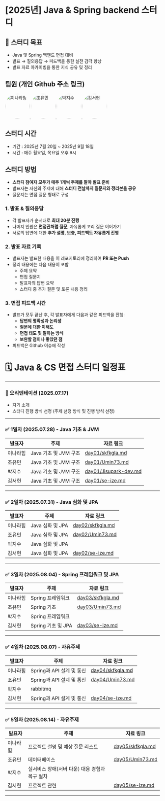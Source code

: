 # [2025년] Java & Spring backend 스터디

## 🎯 스터디 목표

- Java 및 Spring 백엔드 면접 대비
- 발표 → 질의응답 → 피드백을 통한 실전 감각 향상
- 발표 자료 아카이빙을 통한 지식 공유 및 정리

## 팀원 (개인 Github 주소 링크)
<p>
  <a href="https://github.com/skfkgla">
    <img src="https://github.com/skfkgla.png" width="80" style="border-radius: 50%" alt="이나라힘"/>
  </a>
  <a href="https://github.com/Umin73">
    <img src="https://github.com/Umin73.png" width="80" style="border-radius: 50%" alt="조유민"/>
  </a>
  <a href="https://github.com/Jisupark-dev">
    <img src="https://github.com/Jisupark-dev.png" width="80" style="border-radius: 50%" alt="박지수"/>
  </a>
  <a href="https://github.com/se-ize">
    <img src="https://github.com/se-ize.png" width="80" style="border-radius: 50%" alt="김서현"/>
  </a>
</p>

## 스터디 시간
- 기간 : 2025년 7월 20일 ~ 2025년 9월 18일
- 시간 : 매주 월요일, 목요일 오후 9시

## 스터디 방법
- **스터디 참여자 모두가 매주 1개씩 주제를 맡아 발표 준비**
- 발표자는 자신의 주제에 대해 **스터디 전날까지 질문지와 정리본을 공유**
- 질문지는 면접 질문 형태로 구성

### 1. 발표 & 질의응답
- 각 발표자가 순서대로 **최대 20분 진행**
- 나머지 인원은 **면접관처럼 질문**, 자유롭게 꼬리 질문 이어가기
- 서로의 답변에 대한 **추가 설명, 보충, 피드백도 자유롭게 진행**

### 2. 발표 자료 기록
- 발표자는 발표한 내용을 이 레포지토리에 정리하여 **PR 또는 Push**
- 정리 내용에는 다음 내용이 포함
    - 주제 요약
    - 면접 질문지
    - 발표자의 답변 요약
    - 스터디 중 추가 질문 및 토론 내용 정리

### 3. 면접 피드백 시간
- 발표가 모두 끝난 후, 각 발표자에게 다음과 같은 피드백을 진행:
    - **답변의 명확성과 논리성**
    - **질문에 대한 이해도**
    - **면접 태도 및 말하는 방식**
    - **보완할 점이나 좋았던 점**
- 피드백은 Github 이슈에 작성

# 🗓 Java & CS 면접 스터디 일정표

---

### 🧭 오리엔테이션 (2025.07.17)
- 자기 소개
- 스터디 진행 방식 선정 (주제 선정 방식 및 진행 방식 선정)

---

### ✅ 1일차 (2025.07.28) - Java 기초 & JVM

| 발표자  | 주제 | 자료 링크                                          |
|------|------|------------------------------------------------|
| 이나라힘 | Java 기초 및 JVM 구조 | [day01/skfkgla.md](day01/skfkgla.md)           |
| 조유민  | Java 기초 및 JVM 구조 | [day01/Umin73.md](day01/Umin73.md)             |
| 박지수  | Java 기초 및 JVM 구조 | [day01/Jisupark-dev.md](day01/Jisupark-dev.md) |
| 김서현  | Java 기초 및 JVM 구조 | [day01/se-ize.md](day01/se-ize.md)             |

---
### ✅ 2일차 (2025.07.31) - Java 심화 및 JPA

| 발표자  | 주제 | 자료 링크                                |
|------|------|--------------------------------------|
| 이나라힘 | Java 심화 및 JPA | [day02/skfkgla.md](day02/skfkgla.md) |
| 조유민  | Java 심화 및 JPA | [day02/Umin73.md](day02/Umin73.md)   |
| 박지수  | Java 심화 및 JPA |                                      |
| 김서현  | Java 심화 및 JPA | [day02/se-ize.md](day02/se-ize.md)   |
---
### ✅ 3일차 (2025.08.04) - Spring 프레임워크 및 JPA

| 발표자  | 주제 | 자료 링크                                |
|------|------|--------------------------------------|
| 이나라힘 | Spring 프레임워크 | [day03/skfkgla.md](day03/skfkgla.md) |
| 조유민  | Spring 기초 | [day03/Umin73.md](day03/Umin73.md)   |
| 박지수  | Spring 프레임워크 |                                      |
| 김서현  | Spring 기초 및 JPA | [day03/se-ize.md](day03/se-ize.md)   |
---
### ✅ 4일차 (2025.08.07) - 자유주제

| 발표자  | 주제 | 자료 링크                                |
|------|------|--------------------------------------|
| 이나라힘 | Spring과 API 설계 및 통신 | [day04/skfkgla.md](day04/skfkgla.md) |
| 조유민  | Spring과 API 설계 및 통신 | [day04/Umin73.md](day04/Umin73.md)   |
| 박지수  | rabbitmq |                                      |
| 김서현  | Spring과 API 설계 및 통신 | [day04/se-ize.md](day04/se-ize.md)   |

---
### ✅ 5일차 (2025.08.14) - 자유주제

| 발표자  | 주제 | 자료 링크                                |
|------|------|--------------------------------------|
| 이나라힘 | 프로젝트 설명 및 예상 질문 리스트 | [day05/skfkgla.md](day05/skfkgla.md) |
| 조유민  | 데이터베이스 | [day05/Umin73.md](day05/Umin73.md)   |
| 박지수  | 실서비스 장애(서버 다운) 대응 경험과 복구 절차 |                                      |
| 김서현  | 프로젝트 관련 | [day05/se-ize.md](day05/se-ize.md)   |

---
